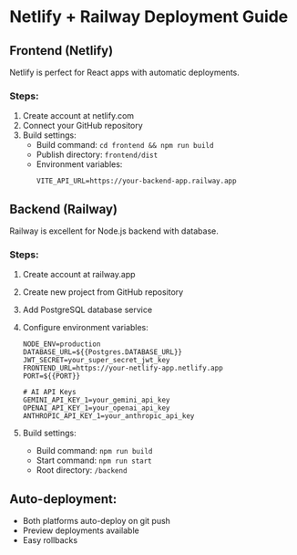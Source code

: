 # Netlify + Railway Deployment Guide

## Frontend (Netlify)
Netlify is perfect for React apps with automatic deployments.

### Steps:
1. Create account at netlify.com
2. Connect your GitHub repository
3. Build settings:
   - Build command: `cd frontend && npm run build`
   - Publish directory: `frontend/dist`
   - Environment variables:
     ```
     VITE_API_URL=https://your-backend-app.railway.app
     ```

## Backend (Railway)
Railway is excellent for Node.js backend with database.

### Steps:
1. Create account at railway.app
2. Create new project from GitHub repository
3. Add PostgreSQL database service
4. Configure environment variables:
   ```
   NODE_ENV=production
   DATABASE_URL=${{Postgres.DATABASE_URL}}
   JWT_SECRET=your_super_secret_jwt_key
   FRONTEND_URL=https://your-netlify-app.netlify.app
   PORT=${{PORT}}
   
   # AI API Keys
   GEMINI_API_KEY_1=your_gemini_api_key
   OPENAI_API_KEY_1=your_openai_api_key
   ANTHROPIC_API_KEY_1=your_anthropic_api_key
   ```

5. Build settings:
   - Build command: `npm run build`
   - Start command: `npm run start`
   - Root directory: `/backend`

## Auto-deployment:
- Both platforms auto-deploy on git push
- Preview deployments available
- Easy rollbacks
